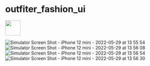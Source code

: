 # outfiter_fashion_ui

<img src="[https://github.com/favicon.ico](https://user-images.githubusercontent.com/81309619/170860098-248a708e-a56e-4d9c-949d-6a848516a9bd.jpg)" width="48">

![Simulator Screen Shot - iPhone 12 mini - 2022-05-29 at 13 55 54](https://user-images.githubusercontent.com/81309619/170860103-bcc865da-0197-48b0-829e-ce1343b1ede1.jpg)
![Simulator Screen Shot - iPhone 12 mini - 2022-05-29 at 13 56 08](https://user-images.githubusercontent.com/81309619/170860108-a9d312ef-9e4d-476f-8620-280e47dbe337.jpg)
![Simulator Screen Shot - iPhone 12 mini - 2022-05-29 at 13 56 54](https://user-images.githubusercontent.com/81309619/170860115-d7cc43db-1954-4269-9fd2-3286023eb06c.jpg)
![Simulator Screen Shot - iPhone 12 mini - 2022-05-29 at 13 56 30](https://user-images.githubusercontent.com/81309619/170860119-83feeffe-341e-4b2c-bdd1-26ee49a70bc3.jpg)

